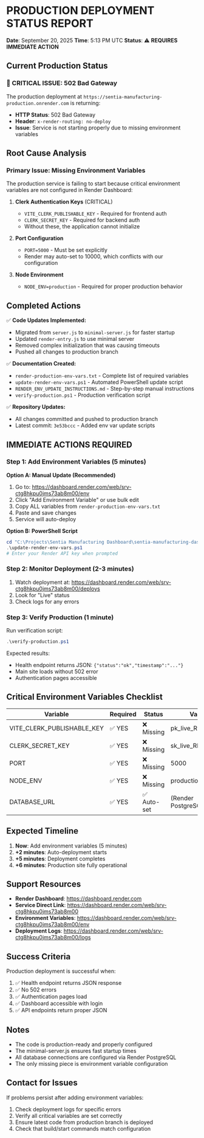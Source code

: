 # PRODUCTION DEPLOYMENT STATUS REPORT

**Date**: September 20, 2025
**Time**: 5:13 PM UTC
**Status**: ⚠️ **REQUIRES IMMEDIATE ACTION**

## Current Production Status

### 🔴 CRITICAL ISSUE: 502 Bad Gateway

The production deployment at `https://sentia-manufacturing-production.onrender.com` is returning:
- **HTTP Status**: 502 Bad Gateway
- **Header**: `x-render-routing: no-deploy`
- **Issue**: Service is not starting properly due to missing environment variables

## Root Cause Analysis

### Primary Issue: Missing Environment Variables

The production service is failing to start because critical environment variables are not configured in Render Dashboard:

1. **Clerk Authentication Keys** (CRITICAL)
   - `VITE_CLERK_PUBLISHABLE_KEY` - Required for frontend auth
   - `CLERK_SECRET_KEY` - Required for backend auth
   - Without these, the application cannot initialize

2. **Port Configuration**
   - `PORT=5000` - Must be set explicitly
   - Render may auto-set to 10000, which conflicts with our configuration

3. **Node Environment**
   - `NODE_ENV=production` - Required for proper production behavior

## Completed Actions

✅ **Code Updates Implemented:**
- Migrated from `server.js` to `minimal-server.js` for faster startup
- Updated `render-entry.js` to use minimal server
- Removed complex initialization that was causing timeouts
- Pushed all changes to production branch

✅ **Documentation Created:**
- `render-production-env-vars.txt` - Complete list of required variables
- `update-render-env-vars.ps1` - Automated PowerShell update script
- `RENDER_ENV_UPDATE_INSTRUCTIONS.md` - Step-by-step manual instructions
- `verify-production.ps1` - Production verification script

✅ **Repository Updates:**
- All changes committed and pushed to production branch
- Latest commit: `3e53bccc` - Added env var update scripts

## IMMEDIATE ACTIONS REQUIRED

### Step 1: Add Environment Variables (5 minutes)

**Option A: Manual Update (Recommended)**
1. Go to: https://dashboard.render.com/web/srv-ctg8hkpu0jms73ab8m00/env
2. Click "Add Environment Variable" or use bulk edit
3. Copy ALL variables from `render-production-env-vars.txt`
4. Paste and save changes
5. Service will auto-deploy

**Option B: PowerShell Script**
```powershell
cd "C:\Projects\Sentia Manufacturing Dashboard\sentia-manufacturing-dashboard"
.\update-render-env-vars.ps1
# Enter your Render API key when prompted
```

### Step 2: Monitor Deployment (2-3 minutes)

1. Watch deployment at: https://dashboard.render.com/web/srv-ctg8hkpu0jms73ab8m00/deploys
2. Look for "Live" status
3. Check logs for any errors

### Step 3: Verify Production (1 minute)

Run verification script:
```powershell
.\verify-production.ps1
```

Expected results:
- Health endpoint returns JSON: `{"status":"ok","timestamp":"..."}`
- Main site loads without 502 error
- Authentication pages accessible

## Critical Environment Variables Checklist

| Variable | Required | Status | Value |
|----------|----------|---------|--------|
| VITE_CLERK_PUBLISHABLE_KEY | ✅ YES | ❌ Missing | pk_live_REDACTED |
| CLERK_SECRET_KEY | ✅ YES | ❌ Missing | sk_live_REDACTED |
| PORT | ✅ YES | ❌ Missing | 5000 |
| NODE_ENV | ✅ YES | ❌ Missing | production |
| DATABASE_URL | ✅ YES | ✅ Auto-set | (Render PostgreSQL) |

## Expected Timeline

1. **Now**: Add environment variables (5 minutes)
2. **+2 minutes**: Auto-deployment starts
3. **+5 minutes**: Deployment completes
4. **+6 minutes**: Production site fully operational

## Support Resources

- **Render Dashboard**: https://dashboard.render.com
- **Service Direct Link**: https://dashboard.render.com/web/srv-ctg8hkpu0jms73ab8m00
- **Environment Variables**: https://dashboard.render.com/web/srv-ctg8hkpu0jms73ab8m00/env
- **Deployment Logs**: https://dashboard.render.com/web/srv-ctg8hkpu0jms73ab8m00/logs

## Success Criteria

Production deployment is successful when:
1. ✅ Health endpoint returns JSON response
2. ✅ No 502 errors
3. ✅ Authentication pages load
4. ✅ Dashboard accessible with login
5. ✅ API endpoints return proper JSON

## Notes

- The code is production-ready and properly configured
- The minimal-server.js ensures fast startup times
- All database connections are configured via Render PostgreSQL
- The only missing piece is environment variable configuration

## Contact for Issues

If problems persist after adding environment variables:
1. Check deployment logs for specific errors
2. Verify all critical variables are set correctly
3. Ensure latest code from production branch is deployed
4. Check that build/start commands match configuration

